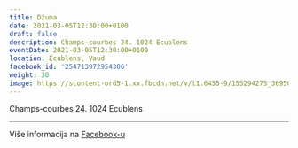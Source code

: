 ```yaml
---
title: Džuma
date: 2021-03-05T12:30:00+0100
draft: false
description: Champs-courbes 24. 1024 Ecublens
eventDate: 2021-03-05T12:30:00+0100
location: Écublens, Vaud
facebook_id: '254713972954306'
weight: 30
image: https://scontent-ord5-1.xx.fbcdn.net/v/t1.6435-9/155294275_3695079563921169_4909597834044538694_n.jpg?_nc_cat=101&ccb=1-7&_nc_sid=9e60e4&_nc_ohc=DgwuQwV-QE8Q7kNvwEO-dOm&_nc_oc=Admas09Py4kfixyCE9OMwj6ZYYGt-RwEmIzd9gyW6P4iczRRgK7y9AN5rbkFTBvQ8Qw&_nc_zt=23&_nc_ht=scontent-ord5-1.xx&edm=ABTKTjYEAAAA&_nc_gid=gh4Qgt2wOc8iXjOyjVUZ1w&oh=00_AfcA2DYT-ZnzCkmv88xRhsvi0ZlznK6mK0vOvGsot3KFPQ&oe=691BC95B
---
```


Champs-courbes 24. 1024 Ecublens

---

Više informacija na [Facebook-u](https://facebook.com/events/254713972954306)